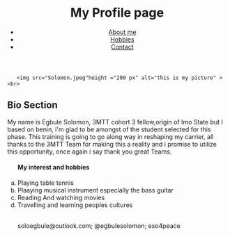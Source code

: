 <!DOCTYPE html>
<html lang="en">
<head>
    <meta charset="UTF-8">
    <title> My profile page</title>
</head>
<body>
     
<header>
      <div class="container">
        <div id="Practice">
          <h1> My Profile page </h1>
        </div>
        <nav>
          <ul>
            <li><a href="#">About me</a></li>
            <li class="current"><a       href="#">Hobbies</a></li>
            <li><a href="#">Contact</a></li>
          </ul>
        </nav>
      </div>
    </header>


       <img src="Solomon.jpeg"height ="200 px" alt="this is my picture" ><br>
       
   <section id="main">
      <div class="container">
        <article id="main-col">
          <h2 class="page-title"> Bio Section </h2>
          <p>
My name is Egbule Solomon, 3MTT cohort 3 fellow,origin of Imo State but I based on benin, i'm glad to be amongst of the student selected for this phase. This training is going to go along way in reshaping my carrier, all thanks to the 3MTT Team for making this a reality and i promise to utilize this opportunity, once again i say thank you great Teams.
   </p>
</section>
   <ol type ="a">
   <h4>My interest and hobbies</h4>
   <li>Playing table tennis</li>
   <li>Plaaying musical instrument especially the bass guitar</li>
   <li>Reading And watching movies</li>
   <li>Travelling and learning peoples cultures</li> <br>

<footer>
      <p>soloegbule@outlook.com; @egbulesolomon; eso4peace</p>
    </footer>

</body>
</html>